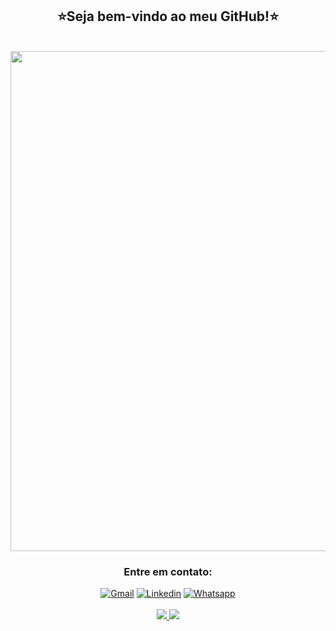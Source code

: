 <h2 align="center">⭐Seja bem-vindo ao meu GitHub!⭐</h2>

<br>

<div align="center">
  <img width="800px" src="https://natali-schers.github.io/images/natali-schers.gif">
</div>
 
<h3 align="center">Entre em contato:</h3>
<div align="center">
  <a href="mailto:natalischers@gmail.com"><img src="https://img.shields.io/badge/Gmail-D14836?style=for-the-badge&logoColor=white" alt="Gmail"></a>
  <a href="https://www.linkedin.com/in/natali-schers/"><img src="https://img.shields.io/badge/-LinkedIn-%230077B5?style=for-the-badge&logoColor=white" alt="Linkedin"></a> 
  <a href="https://wa.me/5511910477782"><img src="https://img.shields.io/badge/WhatsApp-25D366?style=for-the-badge&logoColor=white" alt="Whatsapp"></a></a>
</div>
  
<br>

<div align="center">
  <a href="https://github.com/natali-schers/github-readme-stats">
    <img src="https://github-readme-stats.vercel.app/api?username=natali-schers&show_icons=true&theme=dracula&hide_title=true" />
  </a>
  <a href="https://github.com/natali-schers/github-readme-stats">
    <img src="https://github-readme-stats.vercel.app/api/top-langs/?username=natali-schers&theme=dracula&layout=compact" />
  </a>
</div>
